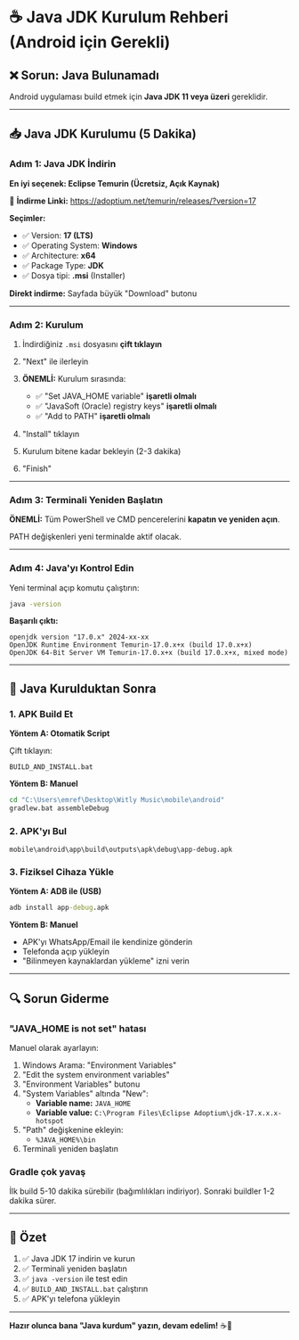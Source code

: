 # ☕ Java JDK Kurulum Rehberi (Android için Gerekli)

## ❌ Sorun: Java Bulunamadı

Android uygulaması build etmek için **Java JDK 11 veya üzeri** gereklidir.

---

## 📥 Java JDK Kurulumu (5 Dakika)

### Adım 1: Java JDK İndirin

**En iyi seçenek: Eclipse Temurin (Ücretsiz, Açık Kaynak)**

🔗 **İndirme Linki:** https://adoptium.net/temurin/releases/?version=17

**Seçimler:**
- ✅ Version: **17 (LTS)**
- ✅ Operating System: **Windows**
- ✅ Architecture: **x64**
- ✅ Package Type: **JDK**
- ✅ Dosya tipi: **.msi** (Installer)

**Direkt indirme:** Sayfada büyük "Download" butonu

---

### Adım 2: Kurulum

1. İndirdiğiniz `.msi` dosyasını **çift tıklayın**
2. "Next" ile ilerleyin
3. **ÖNEMLİ:** Kurulum sırasında:
   - ✅ "Set JAVA_HOME variable" **işaretli olmalı**
   - ✅ "JavaSoft (Oracle) registry keys" **işaretli olmalı**
   - ✅ "Add to PATH" **işaretli olmalı**

4. "Install" tıklayın
5. Kurulum bitene kadar bekleyin (2-3 dakika)
6. "Finish"

---

### Adım 3: Terminali Yeniden Başlatın

**ÖNEMLİ:** Tüm PowerShell ve CMD pencerelerini **kapatın ve yeniden açın**.

PATH değişkenleri yeni terminalde aktif olacak.

---

### Adım 4: Java'yı Kontrol Edin

Yeni terminal açıp komutu çalıştırın:

```cmd
java -version
```

**Başarılı çıktı:**
```
openjdk version "17.0.x" 2024-xx-xx
OpenJDK Runtime Environment Temurin-17.0.x+x (build 17.0.x+x)
OpenJDK 64-Bit Server VM Temurin-17.0.x+x (build 17.0.x+x, mixed mode)
```

---

## 🚀 Java Kurulduktan Sonra

### 1. APK Build Et

**Yöntem A: Otomatik Script**

Çift tıklayın:
```
BUILD_AND_INSTALL.bat
```

**Yöntem B: Manuel**

```cmd
cd "C:\Users\emref\Desktop\Witly Music\mobile\android"
gradlew.bat assembleDebug
```

### 2. APK'yı Bul

```
mobile\android\app\build\outputs\apk\debug\app-debug.apk
```

### 3. Fiziksel Cihaza Yükle

**Yöntem A: ADB ile (USB)**
```cmd
adb install app-debug.apk
```

**Yöntem B: Manuel**
- APK'yı WhatsApp/Email ile kendinize gönderin
- Telefonda açıp yükleyin
- "Bilinmeyen kaynaklardan yükleme" izni verin

---

## 🔍 Sorun Giderme

### "JAVA_HOME is not set" hatası

Manuel olarak ayarlayın:

1. Windows Arama: "Environment Variables"
2. "Edit the system environment variables"
3. "Environment Variables" butonu
4. "System Variables" altında "New":
   - **Variable name:** `JAVA_HOME`
   - **Variable value:** `C:\Program Files\Eclipse Adoptium\jdk-17.x.x.x-hotspot`
5. "Path" değişkenine ekleyin:
   - `%JAVA_HOME%\bin`
6. Terminali yeniden başlatın

### Gradle çok yavaş

İlk build 5-10 dakika sürebilir (bağımlılıkları indiriyor).
Sonraki buildler 1-2 dakika sürer.

---

## 🎯 Özet

1. ✅ Java JDK 17 indirin ve kurun
2. ✅ Terminali yeniden başlatın
3. ✅ `java -version` ile test edin
4. ✅ `BUILD_AND_INSTALL.bat` çalıştırın
5. ✅ APK'yı telefona yükleyin

---

**Hazır olunca bana "Java kurdum" yazın, devam edelim!** ☕🚀
